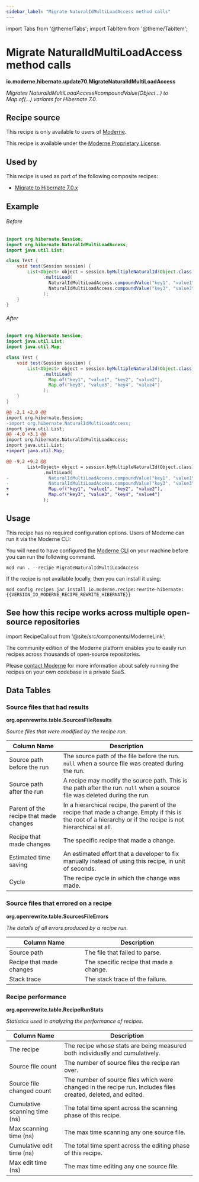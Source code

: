 ```yaml
---
sidebar_label: "Migrate NaturalIdMultiLoadAccess method calls"
---
```


import Tabs from '@theme/Tabs';
import TabItem from '@theme/TabItem';

# Migrate NaturalIdMultiLoadAccess method calls

**io.moderne.hibernate.update70.MigrateNaturalIdMultiLoadAccess**

_Migrates NaturalIdMultiLoadAccess#compoundValue(Object...) to Map.of(...) variants for Hibernate 7.0._

## Recipe source

This recipe is only available to users of [Moderne](https://docs.moderne.io/).


This recipe is available under the [Moderne Proprietary License](https://docs.moderne.io/licensing/overview).


## Used by

This recipe is used as part of the following composite recipes:

* [Migrate to Hibernate 7.0.x](/recipes/hibernate/migratetohibernate70.md)

## Example


<Tabs groupId="beforeAfter">
<TabItem value="java" label="java">


###### Before
```java
import org.hibernate.Session;
import org.hibernate.NaturalIdMultiLoadAccess;
import java.util.List;

class Test {
    void test(Session session) {
        List<Object> object = session.byMultipleNaturalId(Object.class)
              .multiLoad(
                NaturalIdMultiLoadAccess.compoundValue("key1", "value1", "key2", "value2"),
                NaturalIdMultiLoadAccess.compoundValue("key3", "value3", "key4", "value4")
              );
    }
}
```

###### After
```java
import org.hibernate.Session;
import java.util.List;
import java.util.Map;

class Test {
    void test(Session session) {
        List<Object> object = session.byMultipleNaturalId(Object.class)
              .multiLoad(
                Map.of("key1", "value1", "key2", "value2"),
                Map.of("key3", "value3", "key4", "value4")
              );
    }
}
```

</TabItem>
<TabItem value="diff" label="Diff" >

```diff
@@ -2,1 +2,0 @@
import org.hibernate.Session;
-import org.hibernate.NaturalIdMultiLoadAccess;
import java.util.List;
@@ -4,0 +3,1 @@
import org.hibernate.NaturalIdMultiLoadAccess;
import java.util.List;
+import java.util.Map;

@@ -9,2 +9,2 @@
        List<Object> object = session.byMultipleNaturalId(Object.class)
              .multiLoad(
-               NaturalIdMultiLoadAccess.compoundValue("key1", "value1", "key2", "value2"),
-               NaturalIdMultiLoadAccess.compoundValue("key3", "value3", "key4", "value4")
+               Map.of("key1", "value1", "key2", "value2"),
+               Map.of("key3", "value3", "key4", "value4")
              );
```
</TabItem>
</Tabs>


## Usage

This recipe has no required configuration options. Users of Moderne can run it via the Moderne CLI:
<Tabs groupId="projectType">


<TabItem value="moderne-cli" label="Moderne CLI">

You will need to have configured the [Moderne CLI](https://docs.moderne.io/user-documentation/moderne-cli/getting-started/cli-intro) on your machine before you can run the following command.

```shell title="shell"
mod run . --recipe MigrateNaturalIdMultiLoadAccess
```

If the recipe is not available locally, then you can install it using:
```shell
mod config recipes jar install io.moderne.recipe:rewrite-hibernate:{{VERSION_IO_MODERNE_RECIPE_REWRITE_HIBERNATE}}
```
</TabItem>
</Tabs>

## See how this recipe works across multiple open-source repositories

import RecipeCallout from '@site/src/components/ModerneLink';

<RecipeCallout link="https://app.moderne.io/recipes/io.moderne.hibernate.update70.MigrateNaturalIdMultiLoadAccess" />

The community edition of the Moderne platform enables you to easily run recipes across thousands of open-source repositories.

Please [contact Moderne](https://moderne.io/product) for more information about safely running the recipes on your own codebase in a private SaaS.
## Data Tables

<Tabs groupId="data-tables">
<TabItem value="org.openrewrite.table.SourcesFileResults" label="SourcesFileResults">

### Source files that had results
**org.openrewrite.table.SourcesFileResults**

_Source files that were modified by the recipe run._

| Column Name | Description |
| ----------- | ----------- |
| Source path before the run | The source path of the file before the run. `null` when a source file was created during the run. |
| Source path after the run | A recipe may modify the source path. This is the path after the run. `null` when a source file was deleted during the run. |
| Parent of the recipe that made changes | In a hierarchical recipe, the parent of the recipe that made a change. Empty if this is the root of a hierarchy or if the recipe is not hierarchical at all. |
| Recipe that made changes | The specific recipe that made a change. |
| Estimated time saving | An estimated effort that a developer to fix manually instead of using this recipe, in unit of seconds. |
| Cycle | The recipe cycle in which the change was made. |

</TabItem>

<TabItem value="org.openrewrite.table.SourcesFileErrors" label="SourcesFileErrors">

### Source files that errored on a recipe
**org.openrewrite.table.SourcesFileErrors**

_The details of all errors produced by a recipe run._

| Column Name | Description |
| ----------- | ----------- |
| Source path | The file that failed to parse. |
| Recipe that made changes | The specific recipe that made a change. |
| Stack trace | The stack trace of the failure. |

</TabItem>

<TabItem value="org.openrewrite.table.RecipeRunStats" label="RecipeRunStats">

### Recipe performance
**org.openrewrite.table.RecipeRunStats**

_Statistics used in analyzing the performance of recipes._

| Column Name | Description |
| ----------- | ----------- |
| The recipe | The recipe whose stats are being measured both individually and cumulatively. |
| Source file count | The number of source files the recipe ran over. |
| Source file changed count | The number of source files which were changed in the recipe run. Includes files created, deleted, and edited. |
| Cumulative scanning time (ns) | The total time spent across the scanning phase of this recipe. |
| Max scanning time (ns) | The max time scanning any one source file. |
| Cumulative edit time (ns) | The total time spent across the editing phase of this recipe. |
| Max edit time (ns) | The max time editing any one source file. |

</TabItem>

</Tabs>
